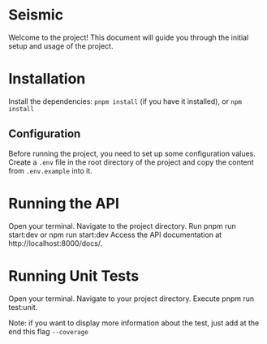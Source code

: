# Seismic

Welcome to the project! This document will guide you through the initial setup and usage of the project.

# Installation
Install the dependencies: `pnpm install` (if you have it installed), or `npm install`

## Configuration
Before running the project, you need to set up some configuration values.
Create a `.env` file in the root directory of the project and copy the content from `.env.example` into it.

# Running the API 
Open your terminal.
Navigate to the project directory.
Run pnpm run start:dev or npm run start:dev
Access the API documentation at http://localhost:8000/docs/.

# Running Unit Tests 
Open your terminal.
Navigate to your project directory.
Execute pnpm run test:unit.

Note: if you want to display more information about the test, just add at the end this flag `--coverage`